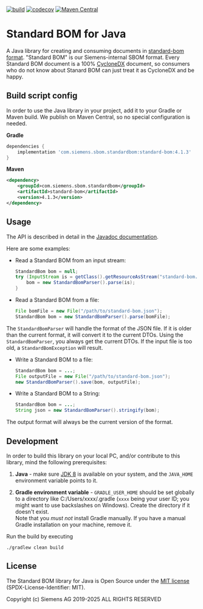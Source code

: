 [![build](https://github.com/siemens/standard-bom-java/actions/workflows/build.yml/badge.svg)](https://github.com/siemens/standard-bom-java/actions/workflows/build.yml)
[![codecov](https://codecov.io/gh/siemens/standard-bom-java/graph/badge.svg?token=03UC0U5M10)](https://codecov.io/gh/siemens/standard-bom-java)
[![Maven Central](https://img.shields.io/maven-central/v/com.siemens.sbom.standardbom/standard-bom)](https://central.sonatype.com/artifact/com.siemens.sbom.standardbom/standard-bom)


# Standard BOM for Java

A Java library for creating and consuming documents in
[standard-bom format](https://sbom.siemens.io/latest/format.html). "Standard BOM" is our Siemens-internal SBOM
format. Every Standard BOM document is a 100% [CycloneDX](https://cyclonedx.org/) document, so consumers who do not
know about Stanard BOM can just treat it as CycloneDX and be happy.


## Build script config

In order to use the Java library in your project, add it to your Gradle or Maven build. We publish on Maven Central,
so no special configuration is needed.

**Gradle**
```groovy
dependencies {
    implementation 'com.siemens.sbom.standardbom:standard-bom:4.1.3'
}
```

**Maven**
```xml
<dependency>
    <groupId>com.siemens.sbom.standardbom</groupId>
    <artifactId>standard-bom</artifactId>
    <version>4.1.3</version>
</dependency>
```


## Usage

The API is described in detail in the
[Javadoc documentation](https://siemens.github.io/standard-bom-java/latest/).

Here are some examples:

- Read a Standard BOM from an input stream:
  ```java
  StandardBom bom = null;
  try (InputStream is = getClass().getResourceAsStream("standard-bom.json")) {
      bom = new StandardBomParser().parse(is);
  }
  ```
- Read a Standard BOM from a file:
  ```java
  File bomFile = new File("/path/to/standard-bom.json");
  StandardBom bom = new StandardBomParser().parse(bomFile);
  ```

The `StandardBomParser` will handle the format of the JSON file. If it is older than the current format, it will
convert it to the current DTOs. Using the `StandardBomParser`, you always get the current DTOs. If the input file is
too old, a `StandardBomException` will result.

- Write a Standard BOM to a file:
  ```java
  StandardBom bom = ...;
  File outputFile = new File("/path/to/standard-bom.json");
  new StandardBomParser().save(bom, outputFile);
  ```
- Write a Standard BOM to a String:
  ```java
  StandardBom bom = ...;
  String json = new StandardBomParser().stringify(bom);
  ```

The output format will always be the current version of the format.


## Development

In order to build this library on your local PC, and/or contribute to this library, mind the following prerequisites:

1. **Java** - make sure [JDK 8](https://adoptium.net/temurin/releases/?version=8) is available on your system, and
   the `JAVA_HOME` environment variable points to it.

2. **Gradle environment variable** - `GRADLE_USER_HOME` should be set globally to a directory like
   C:/Users/xxxx/.gradle (`xxxx` being your user ID; you might want to use backslashes on Windows). Create the
   directory if it doesn't exist.  
   Note that you *must not* install Gradle manually. If you have a manual Gradle installation on your machine, remove
   it.

Run the build by executing

```
./gradlew clean build
```


## License

The Standard BOM library for Java is Open Source under the [MIT license](LICENSE) (SPDX-License-Identifier: MIT).

Copyright (c) Siemens AG 2019-2025 ALL RIGHTS RESERVED
